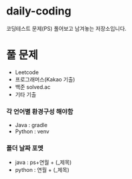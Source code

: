 # daily-coding

코딩테스트 문제(PS) 풀어보고 남겨놓는 저장소입니다.
 

# 풀 문제
- Leetcode
- 프로그래머스(Kakao 기출)
- 백준 solved.ac
- 기타 기출


### 각 언어별 환경구성 해야함
- Java : gradle
- Python : venv


### 폴더 날짜 포멧
- java : ps+연월 + (_제목)
- python : 연월 + (_제목)
